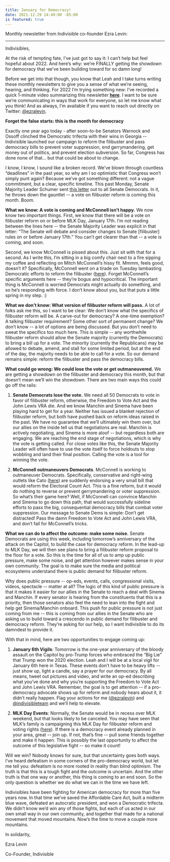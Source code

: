 ```yaml
---
title: January for Democracy!
date: 2021-12-29 14:49:00 -05:00
is featured: true
---
```


Monthly newsletter from Indivisible co-founder Ezra Levin:

---

Indivisibles,

At the risk of tempting fate, I’ve just got to say it: I can’t help but feel hopeful about 2022. And here’s why: we’re FINALLY getting the showdown for democracy that we’ve been building toward for so damn long!

Before we get into that though, you know that Leah and I take turns writing these monthly newsletters to give you a sense of what we’re seeing, hearing, and thinking. For 2022 I’m trying something new: I’ve recorded a quick 1-minute video summarizing this newsletter **[here](https://act.indivisible.org/go/582519?t=5&akid=74058%2E480654%2EsAN5eG)**. I want to be sure we’re communicating in ways that work for everyone, so let me know what you think! And as always, I’m available if you want to reach out directly on Twitter: [@ezralevin](https://act.indivisible.org/go/558175?t=6&akid=74058%2E480654%2EsAN5eG).

**Forget the false starts: this is the month for democracy**

Exactly one year ago today - after soon-to-be Senators Warnock and Ossoff clinched the Democratic trifecta with their wins in Georgia -- Indivisible launched our campaign to reform the filibuster and pass democracy bills to prevent voter suppression, end gerrymandering, get money out of politics, and prevent election subversion. So far, Congress has done none of that… but that could be about to change.

I know, I know, I sound like a broken record. We’ve blown through countless “deadlines” in the past year, so why am I so optimistic that Congress won’t simply punt again? Because we’ve got something different: not a vague commitment, but a clear, specific timeline. This past Monday, Senate Majority Leader Schumer sent [this letter](https://act.indivisible.org/go/582511?t=7&akid=74058%2E480654%2EsAN5eG) out to all Senate Democrats. In it, he throws down the gauntlet -- a vote on filibuster reform is coming this month. Boom.

**What we know: A vote is coming and McConnell isn’t happy.** We now know two important things. First, we know that there will be a vote on filibuster reform on or before MLK Day, January 17th. I’m not reading between the lines here -- the Senate Majority Leader was explicit in that letter: “The Senate will debate and consider changes to Senate \[filibuster\] rules on or before January 17th.” You can’t get clearer than that -- a vote is coming, and soon.

Second, we know McConnell is pissed about this. Just sit with that for a second. As I write this, I’m sitting in a big comfy chair next to a fire sipping my coffee and reflecting on Mitch McConnell’s hissy fit. Mmmm, feels good, doesn’t it? Specifically, McConnell went on a tirade on Tuesday lambasting Democratic efforts to reform the filibuster ([here](https://act.indivisible.org/go/582512?t=8&akid=74058%2E480654%2EsAN5eG)). Forget McConnell’s specific arguments here -- they’re bogus and hypocritical. The important thing is McConnell is worried Democrats might actually do something, and so he’s responding with force. I don’t know about you, but that puts a little spring in my step. :)

**What we don’t know: What version of filibuster reform will pass.** A lot of folks ask me this, so I want to be clear: We don’t know what the specifics of filibuster reform will be. A carve-out for democracy? A one-time exemption? A talking filibuster requirement? Some other sort of permanent change? We don’t know -- a lot of options are being discussed. But you don’t need to sweat the specifics too much here. This is simple -- any worthwhile filibuster reform should allow the Senate majority (currently the Democrats) to bring a bill up for a vote. The minority (currently the Republicans) may be allowed to debate, amend, and stall for some limited period, but at the end of the day, the majority needs to be able to call for a vote. So our demand remains simple: reform the filibuster and pass the democracy bills.

**What could go wrong: We could lose the vote or get outmaneuvered.** We are getting a showdown on the filibuster and democracy this month, but that doesn’t mean we’ll win the showdown. There are two main ways this could go off the rails:

1. **Senate Democrats lose the vote.** We need all 50 Democrats to vote in favor of filibuster reform, otherwise, the Freedom to Vote Act and the John Lewis VRA die. And we know Manchin and Sinema have been playing hard to get for a year. Neither has issued a blanket rejection of filibuster reform, but both have pushed back on reform ideas raised in the past. We have no guarantee that we’ll ultimately win them over, but our allies on the inside tell us that negotiations are real. Manchin is actively negotiating, and Sinema is more aloof -- but regardless both are engaging. We are reaching the end stage of negotiations, which is why the vote is getting called. For close votes like this, the Senate Majority Leader will often have to use the vote itself to force holdouts to stop wobbling and land their final position. Calling the vote is a tool for winning the vote.

2. **McConnell outmaneuvers Democrats**. McConnell is working to outmaneuver Democrats. Specifically, conservative and right-wing outlets like Cato ([here](https://act.indivisible.org/go/582513?t=9&akid=74058%2E480654%2EsAN5eG)) are suddenly endorsing a very small bill that would reform the Electoral Count Act. This is a fine reform, but it would do nothing to reverse or prevent gerrymandering or voter suppression. So what’s their game here? Well, if McConnell can convince Manchin and Sinema to go down this path, that would successfully sideline efforts to pass the big, consequential democracy bills that combat voter suppression. Our message to Senate Dems is simple: Don’t get distracted! Pass the damn Freedom to Vote Act and John Lewis VRA, and don’t fall for McConnell’s tricks.

**What we can do to affect the outcome: make some noise.** Senate Democrats are using this week, including tomorrow’s anniversary of the attack on the Capitol, to build the case for democracy reform. In the lead-up to MLK Day, we will then see plans to bring a filibuster reform proposal to the floor for a vote. So this is the time for all of us to amp up public pressure, make some noise, and get attention however makes sense in your own community. The goal is to make sure the media and political ecosystems understand there is public demand for filibuster reform.

Why does public pressure -- op-eds, events, calls, congressional visits, videos, spectacle -- matter at all? The logic of this kind of public pressure is that it makes it easier for our allies in the Senate to reach a deal with Sinema and Manchin. If every senator is hearing from the constituents that this is a priority, then those senators also feel the need to lean into the fight and help get Sinema/Manchin onboard. This push for public pressure is not just coming from me -- this is coming from our allies in the Senate who are asking us to build toward a crescendo in public demand for filibuster and democracy reform. They’re asking for our help, so I want Indivisible to do its damndest to provide it.

With that in mind, here are two opportunities to engage coming up:

1. **January 6th Vigils**: Tomorrow is the one-year anniversary of the bloody assault on the Capitol by pro-Trump forces who embraced the “Big Lie” that Trump won the 2020 election. Leah and I will be at a local vigil for January 6th here in Texas. These events don’t have to be heavy lifts -- just show up, light a candle, say a prayer for our democracy. By all means, tweet out pictures and video, and write an op-ed describing what you’ve done and why you’re supporting the Freedom to Vote Act and John Lewis VRA. Remember, the goal is to get attention -- if a pro-democracy advocate shows up for reform and nobody hears about it, it didn’t really happen. Flag your actions for me ([@ezralevin](https://act.indivisible.org/go/259564?t=10&akid=74058%2E480654%2EsAN5eG)) and [@indivisibleteam](https://act.indivisible.org/go/582514?t=11&akid=74058%2E480654%2EsAN5eG) and we’ll help to elevate.

2. **MLK Day Events**: Normally, the Senate would be in recess over MLK weekend, but that looks likely to be canceled. You may have seen that MLK’s family is campaigning this MLK Day for filibuster reform and voting rights ([here](https://act.indivisible.org/go/582515?t=12&akid=74058%2E480654%2EsAN5eG)). If there is a democracy event already planned in your area, great -- join up. If not, that’s fine -- pull some friends together and make it happen. This is possibly the last opportunity to affect the outcome of this legislative fight -- so make it count!

Will we win? Nobody knows for sure, but that uncertainty goes both ways. I’ve heard defeatism in some corners of the pro-democracy world, but let me tell you: defeatism is no more rooted in reality than blind optimism. The truth is that this is a tough fight and the outcome is uncertain. And the other truth is that one way or another, this thing is coming to an end soon. So the only question is whether we do what we can in the time we have left.

Indivisibles have been fighting for American democracy for more than five years now. In that time we’ve saved the Affordable Care Act, built a midterm blue wave, defeated an autocratic president, and won a Democratic trifecta. We didn’t know we’d win any of those fights, but each of us acted in our own small way in our own community, and together that made for a national movement that moved mountains. Now’s the time to move a couple more mountains.

In solidarity,

Ezra Levin

Co-Founder, Indivisible